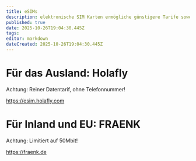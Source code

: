 ```yaml
---
title: eSIMs
description: elektronische SIM Karten ermögliche günstigere Tarife sowohl im Inland als auch im Ausland
published: true
date: 2025-10-26T19:04:30.445Z
tags: 
editor: markdown
dateCreated: 2025-10-26T19:04:30.445Z
---
```


# Für das Ausland: Holafly

Achtung: Reiner Datentarif, ohne Telefonnummer!

https://esim.holafly.com

# Für Inland und EU: FRAENK

Achtung: Limitiert auf 50Mbit!

https://fraenk.de

